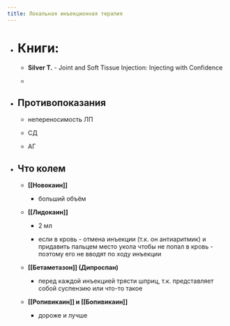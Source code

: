 ```yaml
---
title: Локальная инъекционная терапия
---
```


- # Книги:
	 - **Silver T.** - Joint and Soft Tissue Injection: Injecting with Confidence

	 - 

- ## Противопоказания
	 - непереносимость ЛП

	 - СД

	 - АГ

- ## Что колем
	 - **[[Новокаин]]**
		 - больший объём

	 - **[[Лидокаин]]**
		 - 2 мл

		 - если в кровь - отмена инъекции (т.к. он антиаритмик) и придавить пальцем место укола чтобы не попал в кровь - поэтому его не вводят по ходу инъекции

	 - **[[Бетаметазон]] (Дипроспан)**
		 - перед каждой инъекцией трясти шприц, т.к. представляет собой суспензию или что-то такое

	 - **[[Ропивикаин]] и [[Бопивикаин]]**
		 - дороже и лучше
